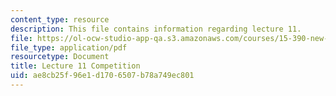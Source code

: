 ```yaml
---
content_type: resource
description: This file contains information regarding lecture 11.
file: https://ol-ocw-studio-app-qa.s3.amazonaws.com/courses/15-390-new-enterprises-spring-2013/ae8cb25f96e1d1706507b78a749ec801_MIT15_390S13_lec11.pdf
file_type: application/pdf
resourcetype: Document
title: Lecture 11 Competition
uid: ae8cb25f-96e1-d170-6507-b78a749ec801
---
```

